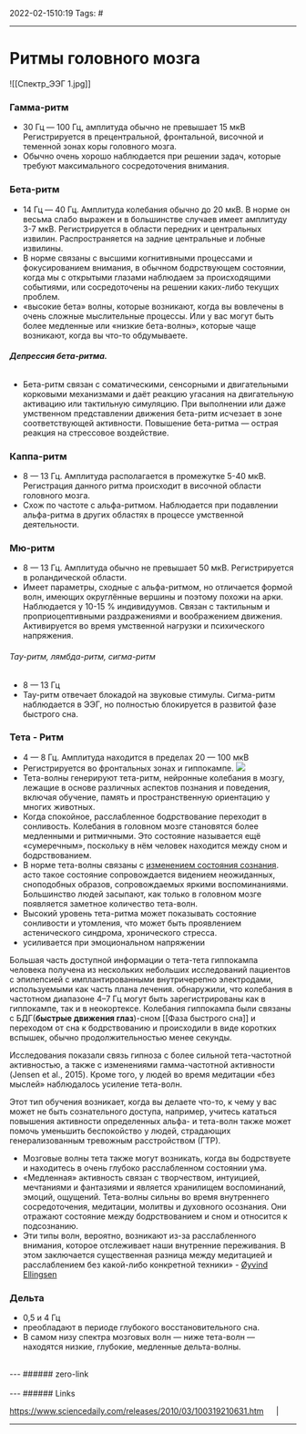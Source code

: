 2022-02-1510:19
Tags: #

---
# Ритмы головного мозга
![[Спектр_ЭЭГ 1.jpg]]
### **Гамма-ритм** 
- 30 Гц — 100 Гц, амплитуда обычно не превышает 15 мкВ Регистрируется в прецентральной, фронтальной, височной и теменной зонах коры головного мозга.
- Обычно очень хорошо наблюдается при решении задач, которые требуют максимального сосредоточения внимания.

### Бета-ритм
- 14 Гц — 40 Гц. Амплитуда колебания обычно до 20 мкВ. В норме он весьма слабо выражен и в большинстве случаев имеет амплитуду 3-7 мкВ. Регистрируется в области передних и центральных извилин. Распространяется на задние центральные и лобные извилины.
- В норме связаны с высшими когнитивными процессами и фокусированием внимания, в обычном бодрствующем состоянии, когда мы с открытыми глазами наблюдаем за происходящими событиями, или сосредоточены на решении каких-либо текущих проблем.
- «высокие бета» волны, которые возникают, когда вы вовлечены в очень сложные мыслительные процессы. Или у вас могут быть более медленные или «низкие бета-волны», которые чаще возникают, когда вы что-то обдумываете.  
###### **Депрессия бета-ритма.**
- Бета-ритм связан с соматическими, сенсорными и двигательными корковыми механизмами и даёт реакцию угасания на двигательную активацию или тактильную симуляцию. При выполнении или даже умственном представлении движения бета-ритм исчезает в зоне соответствующей активности. Повышение бета-ритма — острая реакция на стрессовое воздействие.

### Каппа-ритм
- 8 — 13 Гц. Амплитуда располагается в промежутке 5-40 мкВ. Регистрация данного ритма происходит в височной области головного мозга.
- Схож по частоте с альфа-ритмом. Наблюдается при подавлении альфа-ритма в других областях в процессе умственной деятельности.

### Мю-ритм
- 8 — 13 Гц. Амплитуда обычно не превышает 50 мкВ. Регистрируется в роландической области.
- Имеет параметры, сходные с альфа-ритмом, но отличается формой волн, имеющих округлённые вершины и поэтому похожи на арки. Наблюдается у 10-15 % индивидуумов. Связан с тактильным и проприоцептивными раздражениями и воображением движения. Активируется во время умственной нагрузки и психического напряжения.
###### Тау-ритм, лямбда-ритм, сигма-ритм
- 8 — 13 Гц
- Тау-ритм отвечает блокадой на звуковые стимулы. Сигма-ритм наблюдается в ЭЭГ, но полностью блокируется в развитой фазе быстрого сна.

### Тета - Ритм
- 4 — 8 Гц. Амплитуда находится в пределах 20 —  100 мкВ
- Регистрируется во фронтальных зонах и гиппокампе.
![](https://upload.wikimedia.org/wikipedia/commons/5/58/Normal_EEG_of_mouse.png)
- Тета-волны генерируют тета-ритм, нейронные колебания в мозгу, лежащие в основе различных аспектов познания и поведения, включая обучение, память и пространственную ориентацию у многих животных.
- Когда спокойное, расслабленное бодрствование переходит в сонливость. Колебания в головном мозге становятся более медленными и ритмичными. Это состояние называется ещё «сумеречным», поскольку в нём человек находится между сном и бодрствованием.
- В норме тета-волны связаны с [изменением состояния сознания](https://ru.wikipedia.org/wiki/%D0%98%D0%B7%D0%BC%D0%B5%D0%BD%D1%91%D0%BD%D0%BD%D0%BE%D0%B5_%D1%81%D0%BE%D1%81%D1%82%D0%BE%D1%8F%D0%BD%D0%B8%D0%B5_%D1%81%D0%BE%D0%B7%D0%BD%D0%B0%D0%BD%D0%B8%D1%8F "Изменённое состояние сознания"). асто такое состояние сопровождается видением неожиданных, сноподобных образов, сопровождаемых яркими воспоминаниями. Большинство людей засыпают, как только в головном мозге появляется заметное количество тета-волн.
- Высокий уровень тета-ритма может показывать состояние сонливости и утомления, что может быть проявлением астенического синдрома, хронического стресса.
- усиливается при эмоциональном напряжении

Большая часть доступной информации о тета-тета гиппокампа человека получена из нескольких небольших исследований пациентов с эпилепсией с имплантированными внутричерепно электродами, используемыми как часть плана лечения. обнаружили, что колебания в частотном диапазоне 4–7 Гц могут быть зарегистрированы как в гиппокампе, так и в неокортексе. Колебания гиппокампа были связаны с БДГ(**быстрые движения глаз**)-сном [[Фаза быстрого сна]] и переходом от сна к бодрствованию и происходили в виде коротких вспышек, обычно продолжительностью менее секунды.

Исследования показали связь гипноза с более сильной тета-частотной активностью, а также с изменениями гамма-частотной активности (Jensen et al., 2015). Кроме того, у людей во время медитации «без мыслей» наблюдалось усиление тета-волн.

Этот тип обучения возникает, когда вы делаете что-то, к чему у вас может не быть сознательного доступа, например, учитесь кататься
повышения активности определенных альфа- и тета-волн также может помочь уменьшить беспокойство у людей, страдающих генерализованным тревожным расстройством (ГТР).
- Мозговые волны тета также могут возникать, когда вы бодрствуете и находитесь в очень глубоко расслабленном состоянии ума.
- «Медленная» активность связан с творчеством, интуицией, мечтаниями и фантазиями и является хранилищем воспоминаний, эмоций, ощущений. Тета-волны сильны во время внутреннего сосредоточения, медитации, молитвы и духовного осознания. Они отражают состояние между бодрствованием и сном и относится к подсознанию.
- Эти типы волн, вероятно, возникают из-за расслабленного внимания, которое отслеживает наши внутренние переживания. В этом заключается существенная разница между медитацией и расслаблением без какой-либо конкретной техники» - [Øyvind Ellingsen](https://en.wikipedia.org/wiki/%C3%98yvind_Ellingsen)

### Дельта 
- 0,5 и 4 Гц 
- преобладают в периоде глубокого восстановительного сна.
- В самом низу спектра мозговых волн — ниже тета-волн — находятся низкие, глубокие, медленные дельта-волны.  


</br>
---
###### zero-link </br>

</br>
---
###### Links </br>

https://www.sciencedaily.com/releases/2010/03/100319210631.htm
 &emsp; | &emsp; 


---